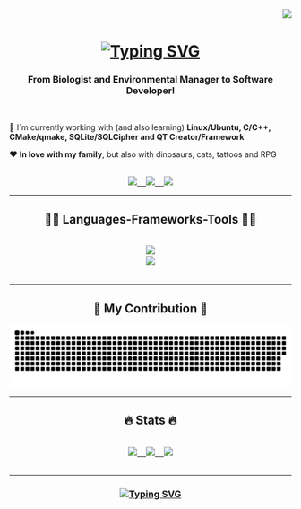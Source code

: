 <div align="right">
  <a href="https://github.com/romaarfe">
    <img src="https://visitor-badge.laobi.icu/badge?page_id=romaarfe.romaarfe&left_text=My%20Page%20Visitors" />
  </a>
</div>

<h1 align="center">
  <a href="https://github.com/romaarfe">
    <img src="https://readme-typing-svg.demolab.com?font=Fira+Code&weight=700&pause=1000&width=435&lines=Hi%2C+There+%F0%9F%96%96!;I'm+Rodrigo+Fernandes!+" alt="Typing SVG" />
  </a>
</h1>

<h3 align="center">From Biologist and Environmental Manager to Software Developer!</h3>

<br/>

<div align="left">
  
  🦾 I´m currently working  with (and also learning) **Linux/Ubuntu, C/C++, CMake/qmake, SQLite/SQLCipher and QT Creator/Framework**
  
  ❤️ **In love with my family**, but also with dinosaurs, cats, tattoos and RPG
  
</div>

<br/>

<div align="center">
  <a href="mailto:romaarfe@gmail.com">
    <img src="https://img.shields.io/badge/Gmail-333333?style=for-the-badge&logo=gmail&logoColor=red" /> &nbsp;&nbsp;
  </a>
  <a href="https://www.linkedin.com/in/romaarfe/">
    <img src="https://img.shields.io/badge/LinkedIn-0077B5?style=for-the-badge&logo=linkedin&logoColor=white" /> &nbsp;&nbsp;
  </a>
  <a href="https://www.datacamp.com/portfolio/romaarfe">
    <img src="https://img.shields.io/badge/Datacamp-05192D?style=for-the-badge&logo=datacamp&logoColor=65FF8F" />
  </a>
</div>

<hr/>

<h2 align="center">👨‍💻 Languages-Frameworks-Tools 👨‍💻</h2>
<br/>
<div align="center">
  <a href="https://github.com/romaarfe">
    <img src="https://skillicons.dev/icons?i=c,cpp,cmake,cs,dotnet,py,java,html,css,bootstrap" /><br>
    <img src="https://skillicons.dev/icons?i=sqlite,mysql,flask,git,github,linux,qt,replit,vim,visualstudio,vscode" />
  </a>
</div>

<br/>
<hr/>

<div align="center">
  <h2>🐍 My Contribution 🐍</h2>
  <a href="https://github.com/romaarfe">
    <img alt="snake" src="https://raw.githubusercontent.com/romaarfe/romaarfe/output/github-contribution-grid-snake-dark.svg">
  </a>
  <br/>
</div>

<hr/>

<h2 align="center">🔥 Stats 🔥</h2>
<br>
<div align="center">
  <a href="https://github.com/romaarfe">
    <img height="180mm" src="https://github-readme-streak-stats.herokuapp.com/?user=romaarfe&theme=tokyonight&hide_border=false" /> &nbsp;&nbsp;
    <img height="180mm" src="https://github-readme-stats.vercel.app/api?username=romaarfe&theme=tokyonight&show_icons=true&hide_border=false&count_private=true" /> &nbsp;&nbsp;
    <img height="180mm" src="https://github-readme-stats.vercel.app/api/top-langs/?username=romaarfe&theme=tokyonight&show_icons=true&hide_border=false&layout=compact" />
  </a>
</div>

<br/>
<hr/>

<h3 align="center">
  <a href="https://github.com/romaarfe">
    <img src="https://readme-typing-svg.demolab.com?font=Fira+Code&weight=700&pause=1000&width=435&lines=Thanks+for+visiting!+%F0%9F%A4%98;Shoot+me+a+message+on+LinkedIn!;May+the+Force+be+with+you!" alt="Typing SVG" />
  </a>
</h3>    
